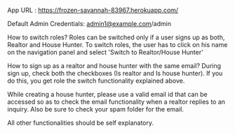 App URL : https://frozen-savannah-83967.herokuapp.com/

Default Admin Credentials: admin1@example.com/admin

How to switch roles?
Roles can be switched only if a user signs up as both, Realtor and House Hunter. To switch roles, the user has to click on his name on the navigation panel and select 'Switch to Realtor/House Hunter'

How to sign up as a realtor and house hunter with the same email?
During sign up, check both the checkboxes (Is realtor and Is house hunter). If you do this, you get role the switch functionality explained above.

While creating a house hunter, please use a valid email id that can be accessed so as to check the email functionality when a realtor replies to an inquiry. Also be sure to check your spam folder for the email.

All other functionalities should be self explanatory.
